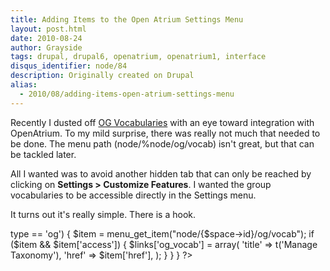```yaml
---
title: Adding Items to the Open Atrium Settings Menu
layout: post.html
date: 2010-08-24
author: Grayside
tags: drupal, drupal6, openatrium, openatrium1, interface
disqus_identifier: node/84
description: Originally created on Drupal
alias:
  - 2010/08/adding-items-open-atrium-settings-menu
---
```


Recently I dusted off [OG Vocabularies](http://drupal.org/project/og_vocab) with an eye toward integration with OpenAtrium. To my mild surprise, there was really not much that needed to be done. The menu path (node/%node/og/vocab) isn't great, but that can be tackled later.

All I wanted was to avoid another hidden tab that can only be reached by clicking on **Settings > Customize Features**. I wanted the group vocabularies to be accessible directly in the Settings menu.

It turns out it's really simple. There is a hook.
<!--break-->
<?php
/**
 * Implementation of hook_atrium_admin_links_alter().
 */
function custom_atrium_admin_links_alter(&$links, $space) {
  if ($space->type == 'og') {
    $item = menu_get_item("node/{$space->id}/og/vocab");
    if ($item && $item['access']) {
      $links['og_vocab'] = array(
        'title' => t('Manage Taxonomy'),
        'href' => $item['href'],
      );
    }
  }
}
?>
